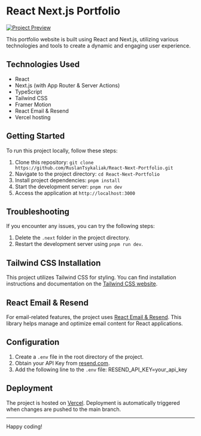 # React Next.js Portfolio

[![Project Preview](https://i.ibb.co/Y7yG5zw/Screenshot-2023-08-30-at-11-16-31-2.png)](https://ibb.co/SXdpkhG)

This portfolio website is built using React and Next.js, utilizing various technologies and tools to create a dynamic and engaging user experience.

## Technologies Used

- React
- Next.js (with App Router & Server Actions)
- TypeScript
- Tailwind CSS
- Framer Motion
- React Email & Resend
- Vercel hosting

## Getting Started

To run this project locally, follow these steps:

1. Clone this repository: `git clone https://github.com/RuslanTsykaliak/React-Next-Portfolio.git`
2. Navigate to the project directory: `cd React-Next-Portfolio`
3. Install project dependencies: `pnpm install`
4. Start the development server: `pnpm run dev`
5. Access the application at `http://localhost:3000`

## Troubleshooting

If you encounter any issues, you can try the following steps:

1. Delete the `.next` folder in the project directory.
2. Restart the development server using `pnpm run dev`.

## Tailwind CSS Installation

This project utilizes Tailwind CSS for styling. You can find installation instructions and documentation on the [Tailwind CSS website](https://tailwindcss.com/docs/installation).

## React Email & Resend

For email-related features, the project uses [React Email & Resend](https://resend.com/). This library helps manage and optimize email content for React applications.

## Configuration

1. Create a `.env` file in the root directory of the project.
2. Obtain your API Key from [resend.com](https://resend.com/).
3. Add the following line to the `.env` file: RESEND_API_KEY=your_api_key

## Deployment

The project is hosted on [Vercel](https://vercel.com/). Deployment is automatically triggered when changes are pushed to the main branch.

---

Happy coding!
